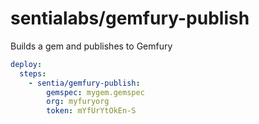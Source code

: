 # sentialabs/gemfury-publish

Builds a gem and publishes to Gemfury

```yaml
deploy:
  steps:
    - sentia/gemfury-publish:
        gemspec: mygem.gemspec
        org: myfuryorg
        token: mYfUrYtOkEn-S
```
